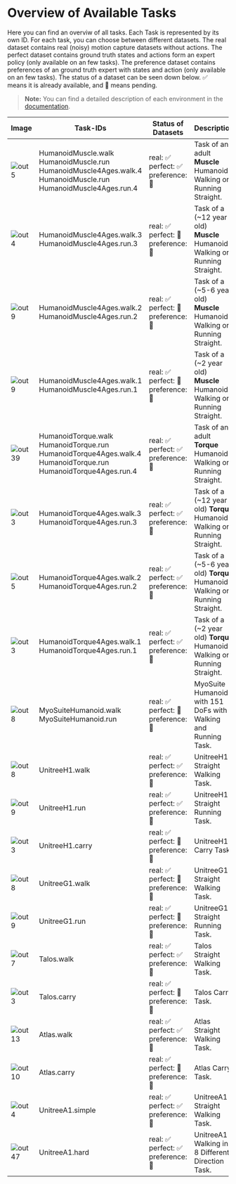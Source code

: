 # Overview of Available Tasks
Here you can find an overviw of all tasks. Each Task is represented by its own ID. For each task, you can choose between different datasets. The real dataset contains real (noisy) motion capture datasets without actions. The perfect dataset contains ground truth states and actions form an expert policy (only available on an few tasks). The preference dataset contains preferences of an ground truth expert with states and action (only available on an few tasks). 
The status of a dataset can be seen down below. ✅ means it is already available, and 🔶 means pending. 

> **Note:**  You can find a detailed description of each environment in the 
> [documentation](https://loco-mujoco.readthedocs.io/).

 | Image | Task-IDs | Status of Datasets | Description|
 |---|---|---|---|
 | ![out5](https://github.com/robfiras/loco-mujoco/assets/69359729/cdcd4617-c18a-448d-b42a-ea01384016b0) | HumanoidMuscle.walk </br> HumanoidMuscle.run </br> HumanoidMuscle4Ages.walk.4 </br> HumanoidMuscle.run </br> HumanoidMuscle4Ages.run.4 | real: ✅  <br /> perfect: ✅   <br /> preference: 🔶| Task of an adult **Muscle** Humanoid Walking or Running Straight. |
 | ![out4](https://github.com/robfiras/loco-mujoco/assets/69359729/1bdebeb1-401c-439e-8f2e-7197fd34c5e5) | HumanoidMuscle4Ages.walk.3 </br> HumanoidMuscle4Ages.run.3  | real: ✅  <br /> perfect: 🔶  <br /> preference: 🔶 | Task of a (~12 year old) **Muscle** Humanoid Walking or Running Straight. |
 | ![out9](https://github.com/robfiras/loco-mujoco/assets/69359729/2c7aeb58-65a6-427c-8b12-197c96410cd8) | HumanoidMuscle4Ages.walk.2 </br> HumanoidMuscle4Ages.run.2 | real: ✅  <br /> perfect: 🔶  <br /> preference: 🔶 | Task of a (~5-6 year old) **Muscle** Humanoid Walking or Running Straight. |
 | ![out9](https://github.com/robfiras/loco-mujoco/assets/69359729/600a917f-c784-4b5e-ac99-9472711de843) | HumanoidMuscle4Ages.walk.1 </br> HumanoidMuscle4Ages.run.1 | real: ✅  <br /> perfect: 🔶  <br /> preference: 🔶 | Task of a (~2 year old) **Muscle** Humanoid Walking or Running Straight. |
 | ![out39](https://github.com/robfiras/loco-mujoco/assets/69359729/cf32520f-5a2e-401a-9f2e-b8033ef7109c) | HumanoidTorque.walk </br> HumanoidTorque.run </br> HumanoidTorque4Ages.walk.4 </br> HumanoidTorque.run </br> HumanoidTorque4Ages.run.4 | real: ✅  <br /> perfect: ✅   <br /> preference: 🔶| Task of an adult **Torque** Humanoid Walking or Running Straight. |
 | ![out3](https://github.com/robfiras/loco-mujoco/assets/69359729/352f3594-8903-4eaf-a223-f751b590f4ec) | HumanoidTorque4Ages.walk.3 </br> HumanoidTorque4Ages.run.3  | real: ✅  <br /> perfect: ✅  <br /> preference: 🔶 | Task of a (~12 year old) **Torque** Humanoid Walking or Running Straight. |
 | ![out5](https://github.com/robfiras/loco-mujoco/assets/69359729/06c83af9-3c45-43a1-8173-aa1d8771fe4c) | HumanoidTorque4Ages.walk.2 </br> HumanoidTorque4Ages.run.2 | real: ✅  <br /> perfect: ✅  <br /> preference: 🔶 | Task of a (~5-6 year old) **Torque** Humanoid Walking or Running Straight. |
 | ![out3](https://github.com/robfiras/loco-mujoco/assets/69359729/5ec93baa-bed8-4d9f-b983-3bc12264b9b6) | HumanoidTorque4Ages.walk.1 </br> HumanoidTorque4Ages.run.1 | real: ✅  <br /> perfect: ✅  <br /> preference: 🔶 | Task of a (~2 year old) **Torque** Humanoid Walking or Running Straight. |
 | ![out8](https://github.com/robfiras/loco-mujoco/assets/69359729/8883cc9d-ad72-4092-ad05-11369c313826) | MyoSuiteHumanoid.walk </br>  MyoSuiteHumanoid.run  | real: ✅  <br /> perfect: 🔶   <br /> preference: 🔶| MyoSuite Humanoid with 151 DoFs with Walking and Running Task.  |
 | ![out8](https://github.com/robfiras/loco-mujoco/assets/69359729/fed0315c-921e-4b2e-a9c2-54b85198ef65) | UnitreeH1.walk  | real: ✅  <br /> perfect: ✅   <br /> preference: 🔶| UnitreeH1 Straight Walking Task. |
 | ![out9](https://github.com/robfiras/loco-mujoco/assets/69359729/ab0dec59-fc24-4763-8ff6-38d58ac3b3de) | UnitreeH1.run  | real: ✅  <br /> perfect: ✅   <br /> preference: 🔶| UnitreeH1 Straight Running Task. |
 | ![out3](https://github.com/robfiras/loco-mujoco/assets/69359729/851ff3c0-d05f-4de1-a00b-7b3204056e2f) | UnitreeH1.carry | real: ✅  <br /> perfect: 🔶   <br /> preference: 🔶| UnitreeH1 Carry Task. |
 | ![out8](https://github.com/robfiras/loco-mujoco/assets/69359729/e9a33e94-65e4-48f5-8d7a-3d103c4ec7f5) | UnitreeG1.walk  | real: ✅  <br /> perfect: 🔶   <br /> preference: 🔶| UnitreeG1 Straight Walking Task. |
 | ![out9](https://github.com/robfiras/loco-mujoco/assets/69359729/57292ef1-c152-4cd3-b7c1-d9a1e0633481) | UnitreeG1.run  | real: ✅  <br /> perfect: 🔶   <br /> preference: 🔶| UnitreeG1 Straight Running Task. |
 | ![out7](https://github.com/robfiras/loco-mujoco/assets/69359729/22c7bb0c-ff92-4e99-a964-7654df6d22c4) | Talos.walk  | real: ✅  <br /> perfect: ✅   <br /> preference: 🔶| Talos Straight Walking Task. |
 | ![out3](https://github.com/robfiras/loco-mujoco/assets/69359729/0ba1f0e7-1f3d-4088-a44f-0a53bec1cf3a) | Talos.carry  | real: ✅  <br /> perfect: 🔶   <br /> preference: 🔶| Talos Carry Task. |
 | ![out13](https://github.com/robfiras/loco-mujoco/assets/69359729/1ff09d98-e46b-429c-ac07-87de58853d28) | Atlas.walk  | real: ✅  <br /> perfect: ✅   <br /> preference: 🔶| Atlas Straight Walking Task. |
 | ![out10](https://github.com/robfiras/loco-mujoco/assets/69359729/3c433333-3466-445b-b39f-2f990553d5ff) | Atlas.carry  | real: ✅  <br /> perfect: 🔶   <br /> preference: 🔶| Atlas Carry Task. |
 | ![out4](https://github.com/robfiras/loco-mujoco/assets/69359729/b722bb42-a26c-4692-b1a8-c6f71a78e37b) | UnitreeA1.simple  | real: ✅  <br /> perfect: ✅   <br /> preference: 🔶| UnitreeA1 Straight Walking Task. |
 | ![out47](https://github.com/robfiras/loco-mujoco/assets/69359729/5a1f783e-8b52-4680-a22b-d96f89faf9b3) | UnitreeA1.hard  | real: ✅  <br /> perfect: ✅   <br /> preference: 🔶| UnitreeA1 Walking in 8 Different Direction Task. |


